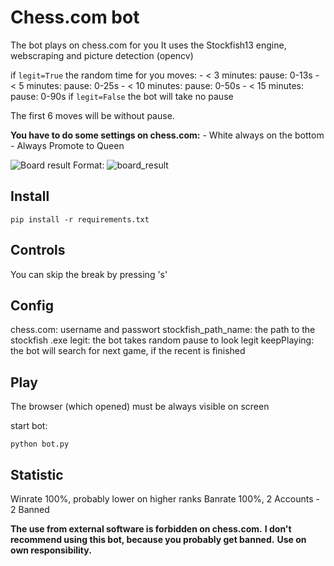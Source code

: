 # Chess.com bot

The bot plays on chess.com for you
It uses the Stockfish13 engine, webscraping and picture detection (opencv)

if ```legit=True``` the random time for you moves:
    - < 3 minutes: pause: 0-13s
    - < 5 minutes: pause: 0-25s
    - < 10 minutes: pause: 0-50s
    - < 15 minutes: pause: 0-90s
if ```legit=False``` the bot will take no pause

The first 6 moves will be without pause.

**You have to do some settings on chess.com:**
    - White always on the bottom
    - Always Promote to Queen

![Board result](/coordinates_detection.jpg)
Format: ![board_result](url)


## Install

```
pip install -r requirements.txt
```

## Controls

You can skip the break by pressing 's'


## Config

chess.com: username and passwort
stockfish_path_name: the path to the stockfish .exe
legit: the bot takes random pause to look legit
keepPlaying: the bot will search for next game, if the recent is finished

## Play

The browser (which opened) must be always visible on screen

start bot:
```
python bot.py
```
## Statistic

Winrate 100%, probably lower on higher ranks
Banrate 100%, 2 Accounts - 2 Banned

**The use from external software is forbidden on chess.com.**
**I don't recommend using this bot, because you probably get banned.**
**Use on own responsibility.**
